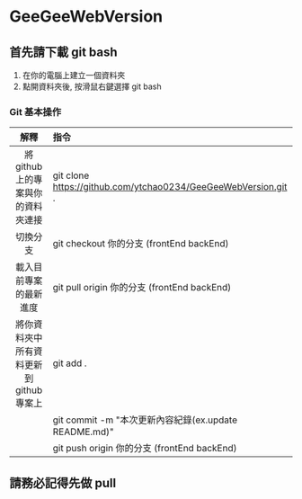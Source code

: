 # GeeGeeWebVersion

## 首先請下載 git bash
1. 在你的電腦上建立一個資料夾
2. 點開資料夾後, 按滑鼠右鍵選擇 git bash

### Git 基本操作
|解釋|指令|
|:--:|:--|
| 將github上的專案與你的資料夾連接     | git clone https://github.com/ytchao0234/GeeGeeWebVersion.git . |
| 切換分支                          | git checkout 你的分支 (frontEnd backEnd)|
| 載入目前專案的最新進度              | git pull origin 你的分支 (frontEnd backEnd)|
| 將你資料夾中所有資料更新到github專案上| git add .|
|                                 | git commit -m "本次更新內容紀錄(ex.update README.md)"|
|                                 | git push origin 你的分支 (frontEnd backEnd)|

## 請務必記得先做 pull
